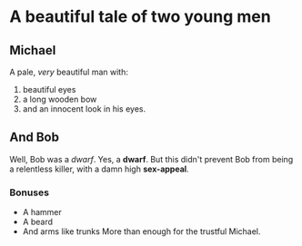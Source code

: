 # A beautiful tale of two young men
## Michael
A pale, _very_ beautiful man with:
1. beautiful eyes
2. a long wooden bow
3. and an innocent look in his eyes.

## And Bob
Well, Bob was a *dwarf*. Yes, a **dwarf**. But this didn't prevent Bob from being
a relentless killer, with a damn high __sex-appeal__.

### Bonuses
 - A hammer
 - A beard
 - And arms like trunks
More than enough for the trustful Michael.
